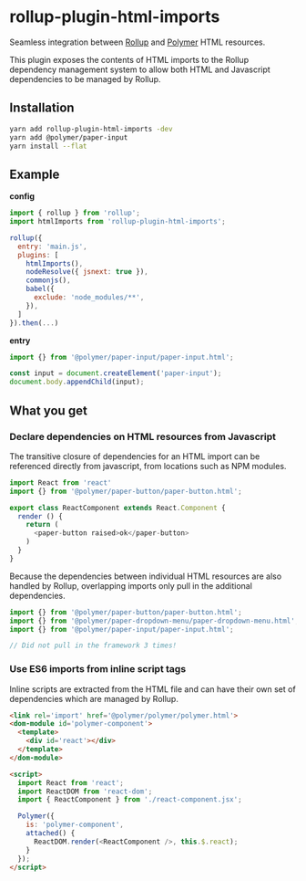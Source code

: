 # rollup-plugin-html-imports

Seamless integration between [Rollup](https://github.com/rollup/rollup) and 
[Polymer](https://www.polymer-project.org/1.0/docs/devguide/feature-overview) HTML resources.

This plugin exposes the contents of HTML imports to the Rollup dependency management
system to allow both HTML and Javascript dependencies to be managed by Rollup.

## Installation

```bash
yarn add rollup-plugin-html-imports -dev
yarn add @polymer/paper-input
yarn install --flat
```

## Example

**config**

```javascript
import { rollup } from 'rollup';
import htmlImports from 'rollup-plugin-html-imports';

rollup({
  entry: 'main.js',
  plugins: [
    htmlImports(),
    nodeResolve({ jsnext: true }),
    commonjs(),
    babel({
      exclude: 'node_modules/**',
    }),
  ]
}).then(...)
```

**entry**

```javascript
import {} from '@polymer/paper-input/paper-input.html';

const input = document.createElement('paper-input');
document.body.appendChild(input);
```

## What you get

### Declare dependencies on HTML resources from Javascript

The transitive closure of dependencies for an HTML import can be referenced directly from
javascript, from locations such as NPM modules.

```javascript
import React from 'react'
import {} from '@polymer/paper-button/paper-button.html';

export class ReactComponent extends React.Component {
  render () {
    return (
      <paper-button raised>ok</paper-button>
    )
  }
}
```

Because the dependencies between individual HTML resources are also handled by Rollup, overlapping imports only pull in the additional dependencies.

```javascript
import {} from '@polymer/paper-button/paper-button.html';
import {} from '@polymer/paper-dropdown-menu/paper-dropdown-menu.html';
import {} from '@polymer/paper-input/paper-input.html';

// Did not pull in the framework 3 times!
```

### Use ES6 imports from inline script tags

Inline scripts are extracted from the HTML file and can have their own set of dependencies which are managed by Rollup.

```html
<link rel='import' href='@polymer/polymer/polymer.html'>
<dom-module id='polymer-component'>
  <template>
    <div id='react'></div>
  </template>
</dom-module>

<script>
  import React from 'react';
  import ReactDOM from 'react-dom';
  import { ReactComponent } from './react-component.jsx';

  Polymer({
    is: 'polymer-component',
    attached() {
      ReactDOM.render(<ReactComponent />, this.$.react);
    }
  });
</script>
```
